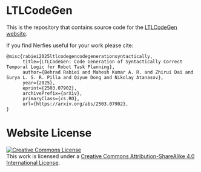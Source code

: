 # LTLCodeGen

This is the repository that contains source code for the [LTLCodeGen website](https://existentialrobotics.org/ltlcodegen_project_page/).

If you find Nerfies useful for your work please cite:
```
@misc{rabiei2025ltlcodegencodegenerationsyntactically,
      title={LTLCodeGen: Code Generation of Syntactically Correct Temporal Logic for Robot Task Planning}, 
      author={Behrad Rabiei and Mahesh Kumar A. R. and Zhirui Dai and Surya L. S. R. Pilla and Qiyue Dong and Nikolay Atanasov},
      year={2025},
      eprint={2503.07902},
      archivePrefix={arXiv},
      primaryClass={cs.RO},
      url={https://arxiv.org/abs/2503.07902}, 
}
```

# Website License
<a rel="license" href="http://creativecommons.org/licenses/by-sa/4.0/"><img alt="Creative Commons License" style="border-width:0" src="https://i.creativecommons.org/l/by-sa/4.0/88x31.png" /></a><br />This work is licensed under a <a rel="license" href="http://creativecommons.org/licenses/by-sa/4.0/">Creative Commons Attribution-ShareAlike 4.0 International License</a>.

